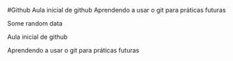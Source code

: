 #Github
   Aula inicial de github 
Aprendendo a usar o git para práticas futuras
<p> Some random data<p>
   <p>Aula inicial de github </p>
<p>Aprendendo a usar o git para práticas futuras</p>

